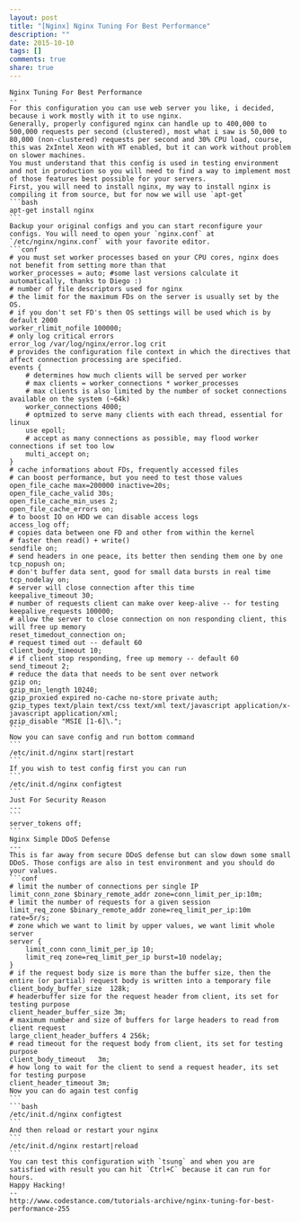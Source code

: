 ```yaml
---
layout: post
title: "[Nginx] Nginx Tuning For Best Performance"
description: ""
date: 2015-10-10
tags: []
comments: true
share: true
---
```



    Nginx Tuning For Best Performance
    --
    For this configuration you can use web server you like, i decided, because i work mostly with it to use nginx.
    Generally, properly configured nginx can handle up to 400,000 to 500,000 requests per second (clustered), most what i saw is 50,000 to 80,000 (non-clustered) requests per second and 30% CPU load, course, this was 2xIntel Xeon with HT enabled, but it can work without problem on slower machines.
    You must understand that this config is used in testing environment and not in production so you will need to find a way to implement most of those features best possible for your servers.
    First, you will need to install nginx, my way to install nginx is compiling it from source, but for now we will use `apt-get`
    ```bash
    apt-get install nginx
    ```
    Backup your original configs and you can start reconfigure your configs. You will need to open your `nginx.conf` at `/etc/nginx/nginx.conf` with your favorite editor.
    ```conf
    # you must set worker processes based on your CPU cores, nginx does not benefit from setting more than that
    worker_processes = auto; #some last versions calculate it automatically, thanks to Diego :)
    # number of file descriptors used for nginx
    # the limit for the maximum FDs on the server is usually set by the OS.
    # if you don't set FD's then OS settings will be used which is by default 2000
    worker_rlimit_nofile 100000;
    # only log critical errors
    error_log /var/log/nginx/error.log crit
    # provides the configuration file context in which the directives that affect connection processing are specified.
    events {
        # determines how much clients will be served per worker
        # max clients = worker_connections * worker_processes
        # max clients is also limited by the number of socket connections available on the system (~64k)
        worker_connections 4000;
        # optmized to serve many clients with each thread, essential for linux
        use epoll;
        # accept as many connections as possible, may flood worker connections if set too low
        multi_accept on;
    }
    # cache informations about FDs, frequently accessed files
    # can boost performance, but you need to test those values
    open_file_cache max=200000 inactive=20s; 
    open_file_cache_valid 30s; 
    open_file_cache_min_uses 2;
    open_file_cache_errors on;
    # to boost IO on HDD we can disable access logs
    access_log off;
    # copies data between one FD and other from within the kernel
    # faster then read() + write()
    sendfile on;
    # send headers in one peace, its better then sending them one by one 
    tcp_nopush on;
    # don't buffer data sent, good for small data bursts in real time
    tcp_nodelay on;
    # server will close connection after this time
    keepalive_timeout 30;
    # number of requests client can make over keep-alive -- for testing
    keepalive_requests 100000;
    # allow the server to close connection on non responding client, this will free up memory
    reset_timedout_connection on;
    # request timed out -- default 60
    client_body_timeout 10;
    # if client stop responding, free up memory -- default 60
    send_timeout 2;
    # reduce the data that needs to be sent over network
    gzip on;
    gzip_min_length 10240;
    gzip_proxied expired no-cache no-store private auth;
    gzip_types text/plain text/css text/xml text/javascript application/x-javascript application/xml;
    gzip_disable "MSIE [1-6]\.";
    ```
    Now you can save config and run bottom command
    ```
    /etc/init.d/nginx start|restart
    ```
    If you wish to test config first you can run
    ```
    /etc/init.d/nginx configtest
    ```
    Just For Security Reason
    ---
    ```
    server_tokens off;
    ```
    Nginx Simple DDoS Defense
    ---
    This is far away from secure DDoS defense but can slow down some small DDoS. Those configs are also in test environment and you should do your values.
    ```conf
    # limit the number of connections per single IP
    limit_conn_zone $binary_remote_addr zone=conn_limit_per_ip:10m;
    # limit the number of requests for a given session
    limit_req_zone $binary_remote_addr zone=req_limit_per_ip:10m rate=5r/s;
    # zone which we want to limit by upper values, we want limit whole server
    server {
        limit_conn conn_limit_per_ip 10;
        limit_req zone=req_limit_per_ip burst=10 nodelay;
    }
    # if the request body size is more than the buffer size, then the entire (or partial) request body is written into a temporary file
    client_body_buffer_size  128k;
    # headerbuffer size for the request header from client, its set for testing purpose
    client_header_buffer_size 3m;
    # maximum number and size of buffers for large headers to read from client request
    large_client_header_buffers 4 256k;
    # read timeout for the request body from client, its set for testing purpose
    client_body_timeout   3m;
    # how long to wait for the client to send a request header, its set for testing purpose
    client_header_timeout 3m;
    Now you can do again test config
    ```
    ```bash
    /etc/init.d/nginx configtest
    ```
    And then reload or restart your nginx
    ```
    /etc/init.d/nginx restart|reload
    ```
    You can test this configuration with `tsung` and when you are satisfied with result you can hit `Ctrl+C` because it can run for hours.
    Happy Hacking!
    --
    http://www.codestance.com/tutorials-archive/nginx-tuning-for-best-performance-255

  

